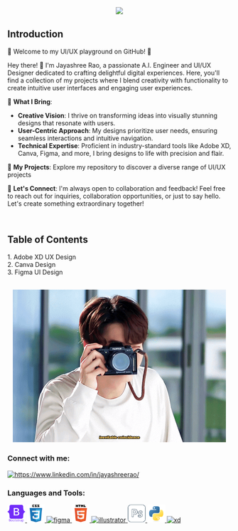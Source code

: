 <p align="center">
  <img src="https://capsule-render.vercel.app/api?type=waving&height=300&color=gradient&text=Welcome%20to%20a%20Kaleidoscope%20of%20Design%20and%20Experience!&animation=twinkling&fontSize=30&fontAlignY=39">
</p>
<h2 align="left"> Introduction</h2>

<p align="justified">
  
🎨 Welcome to my UI/UX playground on GitHub! 🚀

Hey there! 👋 I'm Jayashree Rao, a passionate A.I. Engineer and UI/UX Designer dedicated to crafting delightful digital experiences. Here, you'll find a collection of my projects where I blend creativity with functionality to create intuitive user interfaces and engaging user experiences.

🌟 **What I Bring**: 
- **Creative Vision**: I thrive on transforming ideas into visually stunning designs that resonate with users.
- **User-Centric Approach**: My designs prioritize user needs, ensuring seamless interactions and intuitive navigation.
- **Technical Expertise**: Proficient in industry-standard tools like Adobe XD, Canva, Figma, and more, I bring designs to life with precision and flair.

🚀 **My Projects**:
Explore my repository to discover a diverse range of UI/UX projects

🌟 **Let's Connect**:
I'm always open to collaboration and feedback! Feel free to reach out for inquiries, collaboration opportunities, or just to say hello. Let's create something extraordinary together!
</p><br>

<h2 align="left">Table of Contents</h2>
<p align="justified">
  1. Adobe XD UX Design<br>
  2. Canva Design<br>
  3. Figma UI Design<br>
</p>
<p align="center">
   <br><img src="https://github.com/Jayashreerao15/My-UI-Designs/blob/main/win.gif"></br>
</p>


<h3 align="left">Connect with me:</h3>
<p align="left">
<a href="https://linkedin.com/in/https://www.linkedin.com/in/jayashreerao/" target="blank"><img align="center" src="https://raw.githubusercontent.com/rahuldkjain/github-profile-readme-generator/master/src/images/icons/Social/linked-in-alt.svg" alt="https://www.linkedin.com/in/jayashreerao/" height="30" width="40" /></a>
</p>

<h3 align="left">Languages and Tools:</h3>
<p align="left"> <a href="https://getbootstrap.com" target="_blank" rel="noreferrer"> <img src="https://raw.githubusercontent.com/devicons/devicon/master/icons/bootstrap/bootstrap-plain-wordmark.svg" alt="bootstrap" width="40" height="40"/> </a> <a href="https://www.w3schools.com/css/" target="_blank" rel="noreferrer"> <img src="https://raw.githubusercontent.com/devicons/devicon/master/icons/css3/css3-original-wordmark.svg" alt="css3" width="40" height="40"/> </a> <a href="https://www.figma.com/" target="_blank" rel="noreferrer"> <img src="https://www.vectorlogo.zone/logos/figma/figma-icon.svg" alt="figma" width="40" height="40"/> </a> <a href="https://www.w3.org/html/" target="_blank" rel="noreferrer"> <img src="https://raw.githubusercontent.com/devicons/devicon/master/icons/html5/html5-original-wordmark.svg" alt="html5" width="40" height="40"/> </a> <a href="https://www.adobe.com/in/products/illustrator.html" target="_blank" rel="noreferrer"> <img src="https://www.vectorlogo.zone/logos/adobe_illustrator/adobe_illustrator-icon.svg" alt="illustrator" width="40" height="40"/> </a> <a href="https://www.photoshop.com/en" target="_blank" rel="noreferrer"> <img src="https://raw.githubusercontent.com/devicons/devicon/master/icons/photoshop/photoshop-line.svg" alt="photoshop" width="40" height="40"/> </a> <a href="https://www.python.org" target="_blank" rel="noreferrer"> <img src="https://raw.githubusercontent.com/devicons/devicon/master/icons/python/python-original.svg" alt="python" width="40" height="40"/> </a> <a href="https://www.adobe.com/in/creativecloud.html" target="_blank" rel="noreferrer"> <img src="https://brandeps.com/logo-download/A/Adobe-Creative-Cloud-logo-vector-03.svg" alt="xd" width="40" height="40"/> </a> </p>
